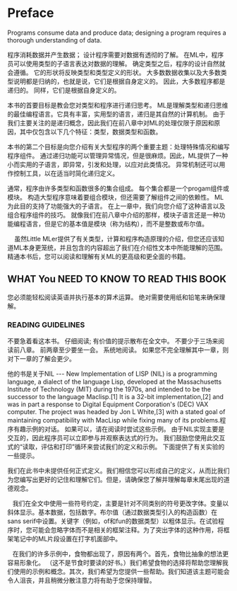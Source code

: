 # Preface

Programs consume data and produce data; designing a program requires a thorough understanding of data. 

程序消耗数据并产生数据； 设计程序需要对数据有透彻的了解。 在ML中，程序员可以使用类型的子语言表达对数据的理解。 确定类型之后，程序的设计自然就会遵循。 它的形状将反映类型和类型定义的形状。 大多数数据收集以及大多数类型说明都是归纳的，也就是说，它们是根据自身定义的。 因此，大多数程序都是递归的。 同样，它们是根据自身定义的。

本书的首要目标是教会您对类型和程序进行递归思考。 ML是理解类型和递归思维的最佳编程语言。它具有丰富，实用型的语言，递归是其自然的计算机制。 由于我们主要关注的是递归概念，因此我们在前八章中对ML的处理仅限于原因和原因，其中仅包含以下几个特征：类型，数据类型和函数。

本书的第二个目标是向您介绍有关大型程序的两个重要主题：处理特殊情况和编写程序组件。 通过递归功能可以管理异常情况，但是很麻烦。因此，ML提供了一种小而实用的子语言，即异常，引发和处理，以应对此类情况。 异常机制还可以用作控制工具，以在适当时简化递归定义。

通常，程序由许多类型和函数很多的集合组成。 每个集合都是一个progam组件或模块。 构造大型程序意味着要组合模块，但还需要了解组件之间的依赖性。 ML为此目的支持了功能强大的子语言。 在上一章中，我们向您介绍了这种语言以及组合程序组件的技巧。 就像我们在前八章中介绍的那样，模块子语言还是一种功能编程语言，但是它的基本值是模块（称为结构），而不是整数或布尔值。

    虽然Little MLer提供了有关类型，计算和程序构造原理的介绍，但您还应该知道ML本身更笼统，并且包含的内容超出了我们在介绍性文本中所能理解的范围。 精通本书后，您可以阅读和理解有关ML的更高级和更全面的书籍。

## WHAT You NEED TO KNOW TO READ THIS BOOK

您必须能轻松阅读英语并执行基本的算术运算。 绝对需要使用纸和铅笔来确保理解。

### READING GUIDELINES

不要急着看这本书。 仔细阅读; 有价值的提示散布在全文中。 不要少于三场来阅读前八章。 前两章至少要坐一会。 系统地阅读。 如果您不完全理解其中一章，则对下一章的了解会更少。

他的书是关于NIL --- New Implementation of LISP (NIL) is a programming language, a dialect of the language Lisp, developed at the Massachusetts Institute of Technology (MIT) during the 1970s, and intended to be the successor to the language Maclisp.[1] It is a 32-bit implementation,[2] and was in part a response to Digital Equipment Corporation's (DEC) VAX computer. The project was headed by Jon L White,[3] with a stated goal of maintaining compatibility with MacLisp while fixing many of its problems.程序有趣示例的对话。 如果可以，请在阅读时尝试这些示例。 由于NIL实现主要是交互的，因此程序员可以立即参与并观察表达式的行为。 我们鼓励您使用此交互式的“读取，评估和打印”循环来尝试我们的定义和示例。 下面提供了有关实验的一些提示。

我们在此书中未提供任何正式定义。我们相信您可以形成自己的定义，从而比我们为您编写出更好的记住和理解它们。但是，请确保您了解并理解每章末尾出现的道德观念。

   我们在全文中使用一些符号约定，主要是针对不同类别的符号更改字体。变量以斜体显示。基本数据，包括数字。布尔值（通过数据类型引入的构造函数）在sans serif中设置。关键字（例如，of和fun的数据类型）以粗体显示。在试验程序时，您可能会忽略字体而不是相关的框架注释。为了突出字体的这种作用，将框架笔记中的ML片段设置在打字机面部中。

   在我们的许多示例中，食物都出现了，原因有两个。首先，食物比抽象的想法更容易形象化。 （这不是节食时要读的好书。）我们希望食物的选择将帮助您理解我们使用的示例和概念。其次，我们希望为您提供一些帮助。我们知道该主题可能会令人沮丧，并且稍微分散注意力将有助于您保持理智。


